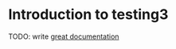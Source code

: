# Introduction to testing3

TODO: write [great documentation](http://jacobian.org/writing/what-to-write/)
